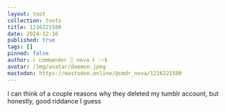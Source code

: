 ```yaml
---
layout: toot
collection: toots
title: 1216221500
date: 2024-12-16
published: true
tags: []
pinned: false
author: ⸸ commander ░ nova ⸸ :~$
avatar: /img/avatar/daemon.jpeg
mastodon: https://mastodon.online/@cmdr_nova/1216221500
---
```


I can think of a couple reasons why they deleted my tumblr account, but honestly, good riddance I guess
